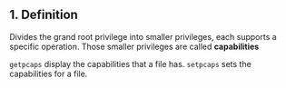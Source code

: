 ## 1. Definition
Divides the grand root privilege into smaller privileges, each supports a specific operation. Those smaller privileges are called **capabilities**

`getpcaps` display the capabilities that a file has.
`setpcaps` sets the capabilities for a file.